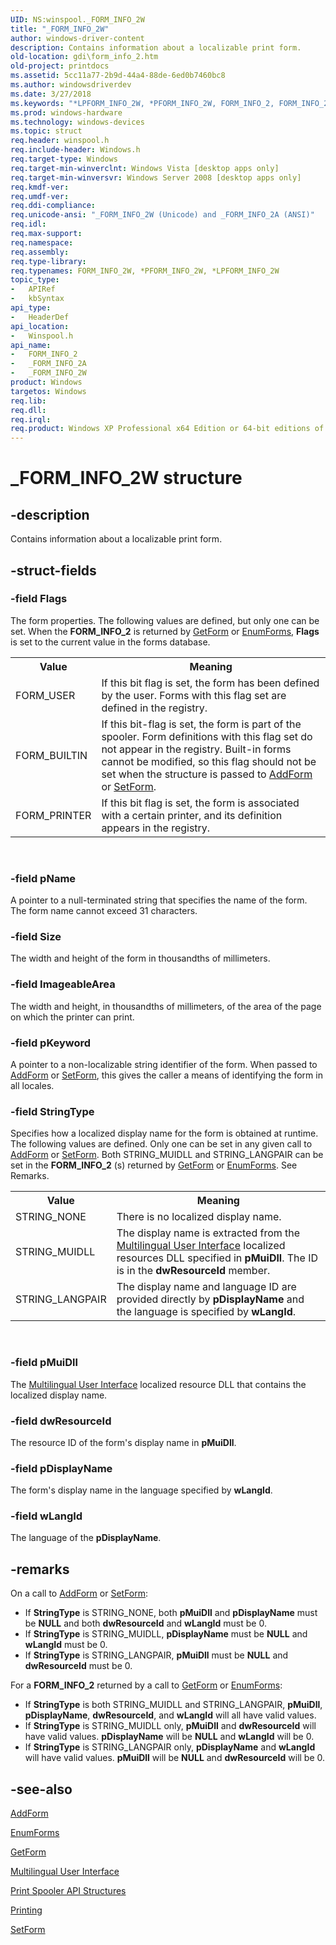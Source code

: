 ```yaml
---
UID: NS:winspool._FORM_INFO_2W
title: "_FORM_INFO_2W"
author: windows-driver-content
description: Contains information about a localizable print form.
old-location: gdi\form_info_2.htm
old-project: printdocs
ms.assetid: 5cc11a77-2b9d-44a4-88de-6ed0b7460bc8
ms.author: windowsdriverdev
ms.date: 3/27/2018
ms.keywords: "*LPFORM_INFO_2W, *PFORM_INFO_2W, FORM_INFO_2, FORM_INFO_2 structure [Windows GDI], FORM_INFO_2W, PFORM_INFO_2, PFORM_INFO_2 structure pointer [Windows GDI], _FORM_INFO_2A, _FORM_INFO_2W, _win32_FORM_INFO_2_str, gdi.form_info_2, winspool/FORM_INFO_2, winspool/PFORM_INFO_2, winspool/_FORM_INFO_2A, winspool/_FORM_INFO_2W"
ms.prod: windows-hardware
ms.technology: windows-devices
ms.topic: struct
req.header: winspool.h
req.include-header: Windows.h
req.target-type: Windows
req.target-min-winverclnt: Windows Vista [desktop apps only]
req.target-min-winversvr: Windows Server 2008 [desktop apps only]
req.kmdf-ver: 
req.umdf-ver: 
req.ddi-compliance: 
req.unicode-ansi: "_FORM_INFO_2W (Unicode) and _FORM_INFO_2A (ANSI)"
req.idl: 
req.max-support: 
req.namespace: 
req.assembly: 
req.type-library: 
req.typenames: FORM_INFO_2W, *PFORM_INFO_2W, *LPFORM_INFO_2W
topic_type:
-	APIRef
-	kbSyntax
api_type:
-	HeaderDef
api_location:
-	Winspool.h
api_name:
-	FORM_INFO_2
-	_FORM_INFO_2A
-	_FORM_INFO_2W
product: Windows
targetos: Windows
req.lib: 
req.dll: 
req.irql: 
req.product: Windows XP Professional x64 Edition or 64-bit editions of     Windows Server 2003
---
```


# _FORM_INFO_2W structure


## -description



Contains information about a localizable print form.




## -struct-fields




### -field Flags

The form properties. The following values are defined, but only one can be set. When the <b>FORM_INFO_2</b> is returned by <a href="https://msdn.microsoft.com/10b25748-6d7c-46ab-bd2c-9b6126a1d7d1">GetForm</a> or <a href="https://msdn.microsoft.com/b13b515a-c764-4a80-ab85-95fb4abb2a6b">EnumForms</a>, <b>Flags</b> is set to the current value in the forms database.

<table>
<tr>
<th>Value</th>
<th>Meaning</th>
</tr>
<tr>
<td>FORM_USER</td>
<td>If this bit flag is set, the form has been defined by the user. Forms with this flag set are defined in the registry.</td>
</tr>
<tr>
<td>FORM_BUILTIN</td>
<td>If this bit-flag is set, the form is part of the spooler. Form definitions with this flag set do not appear in the registry. Built-in forms cannot be modified, so this flag should not be set when the structure is passed to <a href="https://msdn.microsoft.com/17b59019-f93a-4b57-86fb-91c61aecbac4">AddForm</a> or <a href="https://msdn.microsoft.com/05d5d495-952c-4a1d-8694-1004d0c2bcf6">SetForm</a>.</td>
</tr>
<tr>
<td>FORM_PRINTER</td>
<td>If this bit flag is set, the form is associated with a certain printer, and its definition appears in the registry.</td>
</tr>
</table>
 


### -field pName

A pointer to a null-terminated string that specifies the name of the form. The form name cannot exceed 31 characters.


### -field Size

The width and height of the form in thousandths of millimeters.


### -field ImageableArea

The width and height, in thousandths of millimeters, of the area of the page on which the printer can print.


### -field pKeyword

A pointer to a non-localizable string identifier of the form. When passed to <a href="https://msdn.microsoft.com/17b59019-f93a-4b57-86fb-91c61aecbac4">AddForm</a> or <a href="https://msdn.microsoft.com/05d5d495-952c-4a1d-8694-1004d0c2bcf6">SetForm</a>, this gives the caller a means of identifying the form in all locales.


### -field StringType

Specifies how a localized display name for the form is obtained at runtime. The following values are defined. Only one can be set in any given call to <a href="https://msdn.microsoft.com/17b59019-f93a-4b57-86fb-91c61aecbac4">AddForm</a> or <a href="https://msdn.microsoft.com/05d5d495-952c-4a1d-8694-1004d0c2bcf6">SetForm</a>. Both STRING_MUIDLL and STRING_LANGPAIR can be set in the <b>FORM_INFO_2</b> (s) returned by <a href="https://msdn.microsoft.com/10b25748-6d7c-46ab-bd2c-9b6126a1d7d1">GetForm</a> or <a href="https://msdn.microsoft.com/b13b515a-c764-4a80-ab85-95fb4abb2a6b">EnumForms</a>. See Remarks.

<table>
<tr>
<th>Value</th>
<th>Meaning</th>
</tr>
<tr>
<td>STRING_NONE</td>
<td>There is no localized display name.</td>
</tr>
<tr>
<td>STRING_MUIDLL</td>
<td>The display name is extracted from the <a href="https://msdn.microsoft.com/4d8b769d-0830-4e4e-b284-ce0b21dfe5d4">Multilingual User Interface</a> localized resources DLL specified in <b>pMuiDll</b>. The ID is in the <b>dwResourceId</b> member.</td>
</tr>
<tr>
<td>STRING_LANGPAIR</td>
<td>The display name and language ID are provided directly by <b>pDisplayName</b> and the language is specified by <b>wLangId</b>.</td>
</tr>
</table>
 


### -field pMuiDll

The <a href="https://msdn.microsoft.com/4d8b769d-0830-4e4e-b284-ce0b21dfe5d4">Multilingual User Interface</a> localized resource DLL that contains the localized display name.


### -field dwResourceId

The resource ID of the form's display name in <b>pMuiDll</b>.


### -field pDisplayName

The form's display name in the language specified by <b>wLangId</b>.


### -field wLangId

The language of the <b>pDisplayName</b>.


## -remarks



On a call to <a href="https://msdn.microsoft.com/17b59019-f93a-4b57-86fb-91c61aecbac4">AddForm</a> or <a href="https://msdn.microsoft.com/05d5d495-952c-4a1d-8694-1004d0c2bcf6">SetForm</a>:

<ul>
<li>If <b>StringType</b> is STRING_NONE, both <b>pMuiDll</b> and <b>pDisplayName</b> must be <b>NULL</b> and both <b>dwResourceId</b> and <b>wLangId</b> must be 0.</li>
<li>If <b>StringType</b> is STRING_MUIDLL, <b>pDisplayName</b> must be <b>NULL</b> and <b>wLangId</b> must be 0.</li>
<li>If <b>StringType</b> is STRING_LANGPAIR, <b>pMuiDll</b> must be <b>NULL</b> and <b>dwResourceId</b> must be 0.</li>
</ul>
For a <b>FORM_INFO_2</b> returned by a call to <a href="https://msdn.microsoft.com/10b25748-6d7c-46ab-bd2c-9b6126a1d7d1">GetForm</a> or <a href="https://msdn.microsoft.com/b13b515a-c764-4a80-ab85-95fb4abb2a6b">EnumForms</a>:

<ul>
<li>If <b>StringType</b> is both STRING_MUIDLL and STRING_LANGPAIR, <b>pMuiDll</b>, <b>pDisplayName</b>, <b>dwResourceId</b>, and <b>wLangId</b> will all have valid values.</li>
<li>If <b>StringType</b> is STRING_MUIDLL only, <b>pMuiDll</b> and <b>dwResourceId</b> will have valid values. <b>pDisplayName</b> will be <b>NULL</b> and <b>wLangId</b> will be 0.</li>
<li>If <b>StringType</b> is STRING_LANGPAIR only, <b>pDisplayName</b> and <b>wLangId</b> will have valid values. <b>pMuiDll</b> will be <b>NULL</b> and <b>dwResourceId</b> will be 0.</li>
</ul>



## -see-also




<a href="https://msdn.microsoft.com/17b59019-f93a-4b57-86fb-91c61aecbac4">AddForm</a>



<a href="https://msdn.microsoft.com/b13b515a-c764-4a80-ab85-95fb4abb2a6b">EnumForms</a>



<a href="https://msdn.microsoft.com/10b25748-6d7c-46ab-bd2c-9b6126a1d7d1">GetForm</a>



<a href="https://msdn.microsoft.com/4d8b769d-0830-4e4e-b284-ce0b21dfe5d4">Multilingual User Interface
</a>



<a href="https://msdn.microsoft.com/3cf3a16b-194a-404e-aba7-d094364c6f05">Print Spooler API Structures</a>



<a href="https://msdn.microsoft.com/library/windows/hardware/dn614611">Printing</a>



<a href="https://msdn.microsoft.com/05d5d495-952c-4a1d-8694-1004d0c2bcf6">SetForm</a>
 

 

